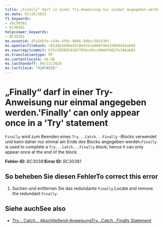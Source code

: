 ```yaml
---
title: „Finally“ darf in einer Try-Anweisung nur einmal angegeben werden.
ms.date: 07/20/2015
f1_keywords:
- vbc30381
- bc30381
helpviewer_keywords:
- BC30381
ms.assetid: 4fa1d5fa-c54a-4f8c-9d66-9dbcc38c53bf
ms.openlocfilehash: c6338b3d9be4378ee5e3a068f4642d6b84d1e645
ms.sourcegitcommit: bf5c5850654187705bc94cc40ebfb62fe346ab02
ms.translationtype: MT
ms.contentlocale: de-DE
ms.lasthandoff: 09/23/2020
ms.locfileid: "91074536"
---
```

# <a name="finally-can-only-appear-once-in-a-try-statement"></a><span data-ttu-id="9b8c6-102">„Finally“ darf in einer Try-Anweisung nur einmal angegeben werden.</span><span class="sxs-lookup"><span data-stu-id="9b8c6-102">'Finally' can only appear once in a 'Try' statement</span></span>

<span data-ttu-id="9b8c6-103">`Finally` wird zum Beenden eines `Try...Catch...Finally` -Blocks verwendet und kann daher nur einmal am Ende des Blocks angegeben werden.</span><span class="sxs-lookup"><span data-stu-id="9b8c6-103">`Finally` is used to complete a `Try...Catch...Finally` block; hence it can only appear once at the end of the block.</span></span>  
  
 <span data-ttu-id="9b8c6-104">**Fehler-ID:** BC30381</span><span class="sxs-lookup"><span data-stu-id="9b8c6-104">**Error ID:** BC30381</span></span>  
  
## <a name="to-correct-this-error"></a><span data-ttu-id="9b8c6-105">So beheben Sie diesen Fehler</span><span class="sxs-lookup"><span data-stu-id="9b8c6-105">To correct this error</span></span>  
  
1. <span data-ttu-id="9b8c6-106">Suchen und entfernen Sie das redundante `Finally`.</span><span class="sxs-lookup"><span data-stu-id="9b8c6-106">Locate and remove the redundant `Finally`.</span></span>  
  
## <a name="see-also"></a><span data-ttu-id="9b8c6-107">Siehe auch</span><span class="sxs-lookup"><span data-stu-id="9b8c6-107">See also</span></span>

- [<span data-ttu-id="9b8c6-108">Try... Catch... Abschließend-Anweisung</span><span class="sxs-lookup"><span data-stu-id="9b8c6-108">Try...Catch...Finally Statement</span></span>](../language-reference/statements/try-catch-finally-statement.md)
